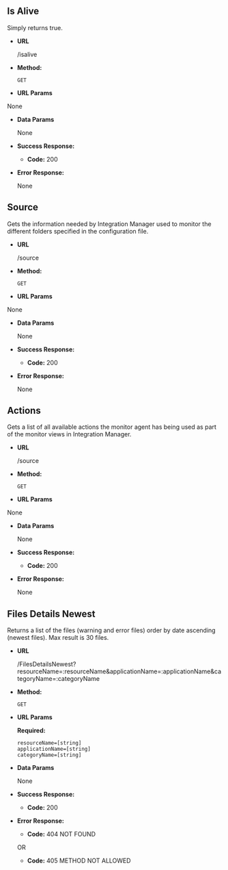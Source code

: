 **Is Alive**
----
  Simply returns true.

* **URL**

  /isalive

* **Method:**

  `GET`
  
*  **URL Params**

  None

* **Data Params**

  None

* **Success Response:**

  * **Code:** 200 
 
* **Error Response:**

  None
  

**Source**
----
  Gets the information needed by Integration Manager used to monitor the different folders specified in the configuration file.

* **URL**

  /source

* **Method:**

  `GET`
  
*  **URL Params**

  None

* **Data Params**

  None

* **Success Response:**

  * **Code:** 200 
 
* **Error Response:**

  None


**Actions**
----
  Gets a list of all available actions the monitor agent has being used as part of the monitor views in Integration Manager.

* **URL**

  /source

* **Method:**

  `GET`
  
*  **URL Params**

  None

* **Data Params**

  None

* **Success Response:**

  * **Code:** 200 
 
* **Error Response:**

  None


**Files Details Newest**
----
  Returns a list of the files (warning and error files) order by date ascending (newest files). Max result is 30 files.

* **URL**

  /FilesDetailsNewest?resourceName=:resourceName&applicationName=:applicationName&categoryName=:categoryName

* **Method:**

  `GET`
  
*  **URL Params**

   **Required:**
 
   `resourceName=[string]`<br />
   `applicationName=[string]`<br />
   `categoryName=[string]`

* **Data Params**

  None

* **Success Response:**

  * **Code:** 200 
 
* **Error Response:**

  * **Code:** 404 NOT FOUND

  OR

  * **Code:** 405 METHOD NOT ALLOWED
